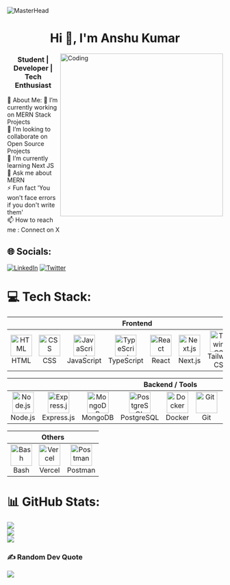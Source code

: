 ![MasterHead](https://github.com/ANSHU10997/Anshu10997/blob/main/Github-Top.jpeg)
<h1 align="center">Hi 👋, I'm Anshu Kumar </h1>
<img align="right" alt="Coding" width="380" src="https://github.com/ANSHU10997/Anshu10997/blob/main/Github-.gif" />
<h3 align="center">Student | Developer | Tech Enthusiast</h3>
💫 About Me:
🔭 I’m currently working on MERN Stack Projects<br>👯 I’m looking to collaborate on  Open Source Projects<br>🌱 I’m currently learning Next JS<br>💬 Ask me about MERN<br>⚡ Fun fact 'You won't face errors if you don't write them'<br>📫 How to reach me : Connect on X

## 🌐 Socials:
[![LinkedIn](https://img.shields.io/badge/LinkedIn-%230077B5.svg?logo=linkedin&logoColor=white)](https://hello-stalker.vercel.app)
[![Twitter](https://img.shields.io/badge/Twitter-%231A1A1A.svg?logo=x&logoColor=white)](https://x.com/101xAnshu/) 

# 💻 Tech Stack:
<!--
![HTML5](https://img.shields.io/badge/html5-%23E34F26.svg?style=plastic&logo=html5&logoColor=white) ![TailwindCSS](https://img.shields.io/badge/tailwindcss-%2338B2AC.svg?style=plastic&logo=tailwind-css&logoColor=white) ![React Router](https://img.shields.io/badge/React_Router-CA4245?style=plastic&logo=react-router&logoColor=white) ![React Hook Form](https://img.shields.io/badge/React%20Hook%20Form-%23EC5990.svg?style=plastic&logo=reacthookform&logoColor=white)![CSS3](https://img.shields.io/badge/css3-%231572B6.svg?style=plastic&logo=css3&logoColor=white) ![JavaScript](https://img.shields.io/badge/javascript-%23323330.svg?style=plastic&logo=javascript&logoColor=%23F7DF1E) ![Python](https://img.shields.io/badge/python-3670A0?style=plastic&logo=python&logoColor=ffdd54) ![Java](https://img.shields.io/badge/java-%23ED8B00.svg?style=plastic&logo=openjdk&logoColor=white) ![PowerShell](https://img.shields.io/badge/PowerShell-%235391FE.svg?style=plastic&logo=powershell&logoColor=white) ![Windows Terminal](https://img.shields.io/badge/Windows%20Terminal-%234D4D4D.svg?style=plastic&logo=windows-terminal&logoColor=white) ![GithubPages](https://img.shields.io/badge/github%20pages-121013?style=plastic&logo=github&logoColor=white) ![Vercel](https://img.shields.io/badge/vercel-%23000000.svg?style=plastic&logo=vercel&logoColor=white) ![JWT](https://img.shields.io/badge/JWT-black?style=plastic&logo=JSON%20web%20tokens) ![Yarn](https://img.shields.io/badge/yarn-%232C8EBB.svg?style=plastic&logo=yarn&logoColor=white) ![Redux](https://img.shields.io/badge/redux-%23593d88.svg?style=plastic&logo=redux&logoColor=white) ![React](https://img.shields.io/badge/react-%2320232a.svg?style=plastic&logo=react&logoColor=%2361DAFB) ![NPM](https://img.shields.io/badge/NPM-%23CB3837.svg?style=plastic&logo=npm&logoColor=white) ![Bootstrap](https://img.shields.io/badge/bootstrap-%238511FA.svg?style=plastic&logo=bootstrap&logoColor=white) ![Express.js](https://img.shields.io/badge/express.js-%23404d59.svg?style=plastic&logo=express&logoColor=%2361DAFB) ![NodeJS](https://img.shields.io/badge/node.js-6DA55F?style=plastic&logo=node.js&logoColor=white) ![Nodemon](https://img.shields.io/badge/NODEMON-%23323330.svg?style=plastic&logo=nodemon&logoColor=%BBDEAD) ![Vite](https://img.shields.io/badge/vite-%23646CFF.svg?style=plastic&logo=vite&logoColor=white) ![MongoDB](https://img.shields.io/badge/MongoDB-%234ea94b.svg?style=plastic&logo=mongodb&logoColor=white) ![Notion](https://img.shields.io/badge/Notion-%23000000.svg?style=plastic&logo=notion&logoColor=white) ![Postman](https://img.shields.io/badge/Postman-FF6C37?style=plastic&logo=postman&logoColor=white)
-->
<!--[![Programming Languages](https://skillicons.dev/icons?i=html,css,js,typescript,react,redux,tailwind,bootstrap,nodejs,express,mongodb,docker,git,yarn,npm,pnpm,bun,powershell,vercel,postman)](#)-->
<div align="center">
  <table>
    <thead>
      <tr>
        <th colspan="8" align="center">Frontend</th>
      </tr>
    </thead>
    <tbody>
      <tr>
        <td align="center">
          <a href="https://developer.mozilla.org/en-US/docs/Web/HTML">
            <img src="https://cdn.worldvectorlogo.com/logos/html-1.svg" width="50" height="50" alt="HTML" />
          </a>
          <br>HTML
        </td>
        <td align="center">
          <a href="https://developer.mozilla.org/en-US/docs/Web/CSS">
            <img src="https://cdn.worldvectorlogo.com/logos/css-3.svg" width="50" height="50" alt="CSS" />
          </a>
          <br>CSS
        </td>
        <td align="center">
          <a href="https://developer.mozilla.org/en-US/docs/Web/JavaScript">
            <img src="https://techstack-generator.vercel.app/js-icon.svg" alt="JavaScript" width="50" height="50" />
          </a>
          <br>JavaScript
        </td>
        <td align="center">
          <a href="https://www.typescriptlang.org/">
            <img src="https://techstack-generator.vercel.app/ts-icon.svg" alt="TypeScript" width="50" height="50" />
          </a>
          <br>TypeScript
        </td>
        <td align="center">
          <a href="https://reactjs.org/">
            <img src="https://techstack-generator.vercel.app/react-icon.svg" alt="React" width="50" height="50" />
          </a>
          <br>React
        </td>
        <td align="center">
          <a href="https://nextjs.org/">
            <img src="https://skillicons.dev/icons?i=nextjs" width="50" height="50" alt="Next.js" />
          </a>
          <br>Next.js
        </td>
        <td align="center">
          <a href="https://tailwindcss.com/">
            <img src="https://cdn.worldvectorlogo.com/logos/tailwindcss.svg" width="50" height="50" alt="Tailwind CSS" />
          </a>
          <br>Tailwind CSS
        </td>
        <td align="center">
          <a href="https://www.framer.com/motion/">
            <img src="https://cdn.worldvectorlogo.com/logos/framer-motion.svg" width="50" height="50" alt="Framer Motion" />
          </a>
          <br>Framer Motion
        </td>
      </tr>
    </tbody>
  </table>

  <table>
    <thead>
      <tr>
        <th colspan="10" align="center">Backend / Tools</th>
      </tr>
    </thead>
    <tbody>
      <tr>
        <td align="center">
          <a href="https://nodejs.org/">
            <img src="https://skillicons.dev/icons?i=nodejs" width="50" height="50" alt="Node.js" />
          </a>
          <br>Node.js
        </td>
        <td align="center">
          <a href="https://expressjs.com/">
            <img src="https://skillicons.dev/icons?i=express" width="50" height="50" alt="Express.js" />
          </a>
          <br>Express.js
        </td>
        <td align="center">
          <a href="https://www.mongodb.com/">
            <img src="https://skillicons.dev/icons?i=mongodb" width="50" height="50" alt="MongoDB" />
          </a>
          <br>MongoDB
        </td>
        <td align="center">
          <a href="https://www.postgresql.org/">
            <img src="https://skillicons.dev/icons?i=postgres" width="50" height="50" alt="PostgreSQL" />
          </a>
          <br>PostgreSQL
        </td>
        <td align="center">
          <a href="https://www.docker.com/">
            <img src="https://skillicons.dev/icons?i=docker" width="50" height="50" alt="Docker" />
          </a>
          <br>Docker
        </td>
        <td align="center">
          <a href="https://git-scm.com/">
            <img src="https://skillicons.dev/icons?i=git" width="50" height="50" alt="Git" />
          </a>
          <br>Git
        </td>
        <td align="center">
          <a href="https://yarnpkg.com/">
            <img src="https://skillicons.dev/icons?i=yarn" width="50" height="50" alt="Yarn" />
          </a>
          <br>Yarn
        </td>
        <td align="center">
          <a href="https://www.npmjs.com/">
            <img src="https://skillicons.dev/icons?i=npm" width="50" height="50" alt="NPM" />
          </a>
          <br>NPM
        </td>
        <td align="center">
          <a href="https://pnpm.io/">
            <img src="https://skillicons.dev/icons?i=pnpm" width="50" height="50" alt="PNPM" />
          </a>
          <br>PNPM
        </td>
        <td align="center">
          <a href="https://bun.sh/">
            <img src="https://skillicons.dev/icons?i=bun" width="50" height="50" alt="Bun" />
          </a>
          <br>Bun
        </td>
      </tr>
    </tbody>
  </table>

  <table>
    <thead>
      <tr>
        <th colspan="8" align="center">Others</th>
      </tr>
    </thead>
    <tbody>
      <tr>
        <td align="center">
          <a href="https://docs.microsoft.com/en-us/bash/">
            <img src="https://skillicons.dev/icons?i=bash" width="50" height="50" alt="Bash" />
          </a>
          <br>Bash
        </td>
        <td align="center">
          <a href="https://vercel.com/">
            <img src="https://skillicons.dev/icons?i=vercel" width="50" height="50" alt="Vercel" />
          </a>
          <br>Vercel
        </td>
        <td align="center">
          <a href="https://www.postman.com/">
            <img src="https://skillicons.dev/icons?i=postman" width="50" height="50" alt="Postman" />
          </a>
          <br>Postman
        </td>
      </tr>
    </tbody>
  </table>
</div>


# 📊 GitHub Stats:
![](https://github-readme-stats.vercel.app/api?username=101xAnshu&theme=dark&hide_border=false&include_all_commits=true&count_private=true)<br/>
![](https://github-readme-streak-stats.herokuapp.com/?user=101xAnshu&theme=dark&hide_border=false)<br/>
![](https://github-readme-stats.vercel.app/api/top-langs/?username=101xAnshu&theme=dark&hide_border=false&include_all_commits=true&count_private=true&layout=compact)

### ✍️ Random Dev Quote
![](https://quotes-github-readme.vercel.app/api?type=horizontal&theme=tokyonight)


